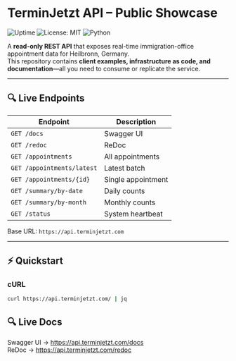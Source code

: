# TerminJetzt API – Public Showcase
![Uptime](https://github.com/AbdallahZerfaoui/terminjetzt-api-showcase/workflows/health-check/badge.svg)
![License: MIT](https://img.shields.io/badge/license-MIT-green.svg)
![Python](https://img.shields.io/badge/python-3.11-blue)

A **read-only REST API** that exposes real-time immigration-office appointment data for Heilbronn, Germany.  
This repository contains **client examples, infrastructure as code, and documentation**—all you need to consume or replicate the service.

---

## 🔍 Live Endpoints
| Endpoint | Description |
|----------|-------------|
| `GET /docs` | Swagger UI |
| `GET /redoc` | ReDoc |
| `GET /appointments` | All appointments |
| `GET /appointments/latest` | Latest batch |
| `GET /appointments/{id}` | Single appointment |
| `GET /summary/by-date` | Daily counts |
| `GET /summary/by-month` | Monthly counts |
| `GET /status` | System heartbeat |

Base URL: `https://api.terminjetzt.com`

---

## ⚡ Quickstart

### cURL
```bash
curl https://api.terminjetzt.com/ | jq
```

## 🔍 Live Docs

Swagger UI → https://api.terminjetzt.com/docs  
ReDoc → https://api.terminjetzt.com/redoc
